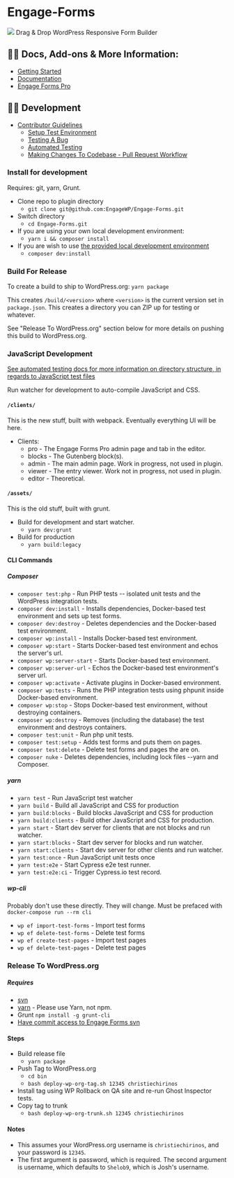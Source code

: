 Engage-Forms
=============
<a href="https://engageforms.com/"><img src="https://engageforms.com/wp-content/uploads/2015/02/catdeta-engage-forms-banner.png" /></a>
Drag & Drop WordPress Responsive Form Builder


## 🌋👀 Docs, Add-ons & More Information:
* [Getting Started](https://engageforms.com/getting-started)
* [Documentation](https://engageforms.com/documentation/engage-forms-documentation/)
* [Engage Forms Pro](https://engageforms.com/pro)

## 🌋👀 Development
* [Contributor Guidelines](https://github.com/EngageWP/Engage-Forms/blob/master/CONTRIBUTING.md)
    * [Setup Test Environment](./contributing/local-dev.md)
    * [Testing A Bug](./contributing/test-bug.md)
    * [Automated Testing](./contributing/testing.md)
    * [Making Changes To Codebase - Pull Request Workflow](./contributing/pull-request-workflow.md)

### Install for development
Requires: git, yarn, Grunt.
- Clone repo to plugin directory
    - `git clone git@github.com:EngageWP/Engage-Forms.git`
- Switch directory
    - `cd Engage-Forms.git`
- If you are using your own local development environment:
    - `yarn i && composer install`
- If you are wish to use [the provided local development environment](./contributing/local-dev.md)
    - `composer dev:install`
    
### Build For Release
To create a build to ship to WordPress.org:
`yarn package`

This creates `/build/<version>` where `<version>` is the current version set in `package.json`. This creates a directory you can ZIP up for testing or whatever.

See "Release To WordPress.org" section below for more details on pushing this build to WordPress.org. 

### JavaScript Development
[See automated testing docs for more information on directory structure, in regards to JavaScript test files]()

Run watcher for development to auto-compile JavaScript and CSS.

#### `/clients/`
This is the new stuff, built with webpack. Eventually everything UI will be here.

* Clients:
    * pro - The Engage Forms Pro admin page and tab in the editor.
    * blocks - The Gutenberg block(s).
    * admin - The main admin page. Work in progress, not used in plugin.
    * viewer - The entry viewer. Work not in progress, not used in plugin.
    * editor - Theoretical.



#### `/assets/`
This is the old stuff, built with grunt.

* Build for development and start watcher.
    - `yarn dev:grunt`
* Build for production
    -  `yarn build:legacy`    

#### CLI Commands
##### Composer
* `composer test:php` - Run PHP tests -- isolated unit tests and the WordPress integration tests.
* `composer dev:install` - Installs dependencies, Docker-based test environment and sets up test forms.
* `composer dev:destroy` - Deletes dependencies and the Docker-based test environment.
* `composer wp:install` - Installs Docker-based test environment.
* `composer wp:start` - Starts Docker-based test environment and echos the server's url.
* `composer wp:server-start` - Starts Docker-based test environment.
* `composer wp:server-url` - Echos the Docker-based test environment's server url.
* `composer wp:activate` - Activate plugins in Docker-based environment.
* `composer wp:tests` - Runs the PHP integration tests using phpunit inside Docker-based environment.
* `composer wp:stop` - Stops Docker-based test environment, without destroying containers.
* `composer wp:destroy` - Removes (including the database) the test environment and destroys containers.
* `composer test:unit` - Run php unit tests.
* `composer test:setup` - Adds test forms and puts them on pages.
* `composer test:delete` - Delete test forms and pages the are on.
* `composer nuke` - Deletes dependencies, including lock files --yarn and Composer.

##### yarn
* `yarn test` - Run JavaScript test watcher
* `yarn build` - Build all JavaScript and CSS for production
* `yarn build:blocks` - Build blocks JavaScript and CSS for production
* `yarn build:clients` - Build other JavaScript and CSS for production.
* `yarn start` - Start dev server for clients that are not blocks and run watcher.
* `yarn start:blocks` - Start dev server for blocks and run watcher.
* `yarn start:clients` - Start dev server for other clients and run watcher.
* `yarn test:once` - Run JavaScript unit tests once
* `yarn test:e2e` - Start Cypress e2e test runner.
* `yarn test:e2e:ci` - Trigger Cypress.io test record.

##### wp-cli
Probably don't use these directly. They will change. Must be prefaced with `docker-compose run --rm cli`
* `wp ef import-test-forms` - Import test forms
* `wp ef delete-test-forms` - Delete test forms
* `wp ef create-test-pages` - Import test pages
* `wp ef delete-test-pages` - Delete test pages

### Release To WordPress.org
##### Requires
* [svn](https://subversion.apache.org/quick-start#installing-the-client)
* [yarn](https://yarnpkg.com/en/) - Please use Yarn, not npm.
* Grunt `npm install -g grunt-cli`
* [Have commit access to Engage Forms svn](https://wordpress.org/plugins/engage-forms/advanced/#committer-list)

#### Steps
* Build release file
    - `yarn package`
* Push Tag to WordPress.org
    - `cd bin`
    - `bash deploy-wp-org-tag.sh 12345 christiechirinos`
* Install tag using WP Rollback on QA site and re-run Ghost Inspector tests.
* Copy tag to trunk
    - `bash deploy-wp-org-trunk.sh 12345 christiechirinos`

#### Notes
* This assumes your WordPress.org username is `christiechirinos`, and your password is `12345`.
* The first argument is password, which is required. The second argument is username, which defaults to `Shelob9`, which is Josh's username.
